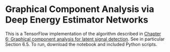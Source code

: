 # Graphical Component Analysis via Deep Energy Estimator Networks
This is a TensorFlow implementation of the algorithm described in <a href="https://github.com/nataliedoss/Thesis/main.pdf" download>Chapter 6: Graphical component analysis for latent signal detection</a>. See in particular Section 6.5. To run, download the notebook and included Python scripts. 
